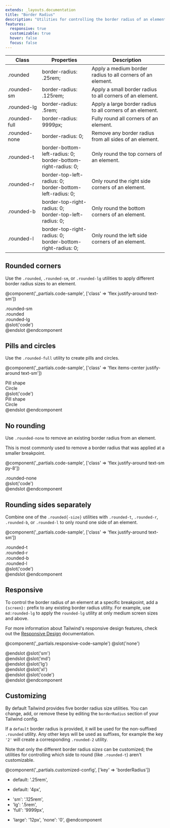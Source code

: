 ```yaml
---
extends: _layouts.documentation
title: "Border Radius"
description: "Utilities for controlling the border radius of an element."
features:
  responsive: true
  customizable: true
  hover: false
  focus: false
---
```


<div class="border-t border-grey-lighter">
  <table class="w-full text-left table-collapse">
    <colgroup>
      <col class="w-1/6">
      <col class="w-1/3">
      <col class="w-1/2">
    </colgroup>
    <thead>
      <tr>
        <th class="text-sm font-semibold text-grey-darker p-2 bg-grey-lightest">Class</th>
        <th class="text-sm font-semibold text-grey-darker p-2 bg-grey-lightest">Properties</th>
        <th class="text-sm font-semibold text-grey-darker p-2 bg-grey-lightest">Description</th>
      </tr>
    </thead>
    <tbody class="align-baseline">
      <tr>
        <td class="p-2 border-t border-smoke font-mono text-xs text-purple-dark">.rounded</td>
        <td class="p-2 border-t border-smoke font-mono text-xs text-blue-dark">border-radius: .25rem;</td>
        <td class="p-2 border-t border-smoke text-sm text-grey-darker">Apply a medium border radius to all corners of an element.</td>
      </tr>
      <tr>
        <td class="p-2 border-t border-smoke-light font-mono text-xs text-purple-dark">.rounded-sm</td>
        <td class="p-2 border-t border-smoke-light font-mono text-xs text-blue-dark">border-radius: .125rem;</td>
        <td class="p-2 border-t border-smoke-light text-sm text-grey-darker">Apply a small border radius to all corners of an element.</td>
      </tr>
      <tr>
        <td class="p-2 border-t border-smoke-light font-mono text-xs text-purple-dark">.rounded-lg</td>
        <td class="p-2 border-t border-smoke-light font-mono text-xs text-blue-dark">border-radius: .5rem;</td>
        <td class="p-2 border-t border-smoke-light text-sm text-grey-darker">Apply a large border radius to all corners of an element.</td>
      </tr>
      <tr>
        <td class="p-2 border-t border-smoke-light font-mono text-xs text-purple-dark">.rounded-full</td>
        <td class="p-2 border-t border-smoke-light font-mono text-xs text-blue-dark">border-radius: 9999px;</td>
        <td class="p-2 border-t border-smoke-light text-sm text-grey-darker">Fully round all corners of an element.</td>
      </tr>
      <tr>
        <td class="p-2 border-t border-smoke-light font-mono text-xs text-purple-dark">.rounded-none</td>
        <td class="p-2 border-t border-smoke-light font-mono text-xs text-blue-dark">border-radius: 0;</td>
        <td class="p-2 border-t border-smoke-light text-sm text-grey-darker">Remove any border radius from all sides of an element.</td>
      </tr>
      <tr>
        <td class="p-2 border-t border-smoke-light font-mono text-xs text-purple-dark">.rounded-t</td>
        <td class="p-2 border-t border-smoke-light font-mono text-xs text-blue-dark">
          border-bottom-left-radius: 0;<br>
          border-bottom-right-radius: 0;
        </td>
        <td class="p-2 border-t border-smoke-light text-sm text-grey-darker">Only round the top corners of an element.</td>
      </tr>
      <tr>
        <td class="p-2 border-t border-smoke-light font-mono text-xs text-purple-dark">.rounded-r</td>
        <td class="p-2 border-t border-smoke-light font-mono text-xs text-blue-dark">
          border-top-left-radius: 0;<br>
          border-bottom-left-radius: 0;
        </td>
        <td class="p-2 border-t border-smoke-light text-sm text-grey-darker">Only round the right side corners of an element.</td>
      </tr>
      <tr>
        <td class="p-2 border-t border-smoke-light font-mono text-xs text-purple-dark">.rounded-b</td>
        <td class="p-2 border-t border-smoke-light font-mono text-xs text-blue-dark">
          border-top-right-radius: 0;<br>
          border-top-left-radius: 0;
        </td>
        <td class="p-2 border-t border-smoke-light text-sm text-grey-darker">Only round the bottom corners of an element.</td>
      </tr>
      <tr>
        <td class="p-2 border-t border-smoke-light font-mono text-xs text-purple-dark">.rounded-l</td>
        <td class="p-2 border-t border-smoke-light font-mono text-xs text-blue-dark">
          border-top-right-radius: 0;<br>
          border-bottom-right-radius: 0;
        </td>
        <td class="p-2 border-t border-smoke-light text-sm text-grey-darker">Only round the left side corners of an element.</td>
      </tr>
    </tbody>
  </table>
</div>

## Rounded corners

Use the `.rounded`, `.rounded-sm`, or `.rounded-lg` utilities to apply different border radius sizes to an element.

@component('_partials.code-sample', ['class' => 'flex justify-around text-sm'])
<div class="bg-grey-light mr-3 p-4 rounded-sm">.rounded-sm</div>
<div class="bg-grey-light mr-3 p-4 rounded">.rounded</div>
<div class="bg-grey-light p-4 rounded-lg">.rounded-lg</div>
@slot('code')
<div class="rounded-sm"></div>
<div class="rounded"></div>
<div class="rounded-lg"></div>
@endslot
@endcomponent

## Pills and circles

Use the `.rounded-full` utility to create pills and circles.

@component('_partials.code-sample', ['class' => 'flex items-center justify-around text-sm'])
<div class="bg-grey-light mr-3 py-2 px-4 rounded-full">Pill shape</div>
<div class="bg-grey-light h-16 w-16 rounded-full flex items-center justify-center">Circle</div>
@slot('code')
<div class="rounded-full py-2 px-4">Pill shape</div>
<div class="rounded-full h-16 w-16 flex items-center justify-center">Circle</div>
@endslot
@endcomponent

## No rounding

Use `.rounded-none` to remove an existing border radius from an element.

This is most commonly used to remove a border radius that was applied at a smaller breakpoint.

@component('_partials.code-sample', ['class' => 'flex justify-around text-sm py-8'])
<div class="p-4 rounded-none bg-grey-light">.rounded-none</div>
@slot('code')
<div class="rounded-none"></div>
@endslot
@endcomponent

## Rounding sides separately

Combine one of the `.rounded{-size}` utilities with `.rounded-t`, `.rounded-r`, `.rounded-b`, or `.rounded-l` to only round one side of an element.

@component('_partials.code-sample', ['class' => 'flex justify-around text-sm'])
<div class="bg-grey-light mr-3 p-4 rounded-lg rounded-t">.rounded-t</div>
<div class="bg-grey-light mr-3 p-4 rounded-lg rounded-r">.rounded-r</div>
<div class="bg-grey-light mr-3 p-4 rounded-lg rounded-b">.rounded-b</div>
<div class="bg-grey-light p-4 rounded-lg rounded-l">.rounded-l</div>
@slot('code')
<div class="rounded-lg rounded-t"></div>
<div class="rounded-lg rounded-r"></div>
<div class="rounded-lg rounded-b"></div>
<div class="rounded-lg rounded-l"></div>
@endslot
@endcomponent

## Responsive

To control the border radius of an element at a specific breakpoint, add a `{screen}:` prefix to any existing border radius utility. For example, use `md:rounded-lg` to apply the `rounded-lg` utility at only medium screen sizes and above.

For more information about Tailwind's responsive design features, check out the [Responsive Design](/docs/responsive-design) documentation.

@component('_partials.responsive-code-sample')
@slot('none')
<div class="flex justify-center">
  <div class="bg-grey w-12 h-12 rounded"></div>
</div>
@endslot
@slot('sm')
<div class="flex justify-center">
  <div class="bg-grey w-12 h-12 rounded rounded-t"></div>
</div>
@endslot
@slot('md')
<div class="flex justify-center">
  <div class="bg-grey w-12 h-12 rounded-lg rounded-b"></div>
</div>
@endslot
@slot('lg')
<div class="flex justify-center">
  <div class="bg-grey w-12 h-12 rounded-none"></div>
</div>
@endslot
@slot('xl')
<div class="flex justify-center">
  <div class="bg-grey w-12 h-12 rounded rounded-r"></div>
</div>
@endslot
@slot('code')
<div class="none:rounded sm:rounded-t md:rounded-lg md:rounded-b lg:rounded-none xl:rounded xl:rounded-r ...">
  <!-- ... -->
</div>
@endslot
@endcomponent

## Customizing

By default Tailwind provides five border radius size utilities. You can change, add, or remove these by editing the `borderRadius` section of your Tailwind config.

If a `default` border radius is provided, it will be used for the non-suffixed `.rounded` utility. Any other keys will be used as suffixes, for example the key `'2'` will create a corresponding `.rounded-2` utility.

Note that only the different border radius *sizes* can be customized; the utilities for controlling which side to round (like `.rounded-t`) aren't customizable.

@component('_partials.customized-config', ['key' => 'borderRadius'])
- default: '.25rem',
+ default: '4px',
- 'sm': '.125rem',
- 'lg': '.5rem',
- 'full': '9999px',
+ 'large': '12px',
  'none': '0',
@endcomponent
